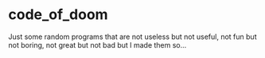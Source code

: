 # code_of_doom

Just some random programs that are not useless but not useful, not fun but not boring, not great but not bad but I made them so...
